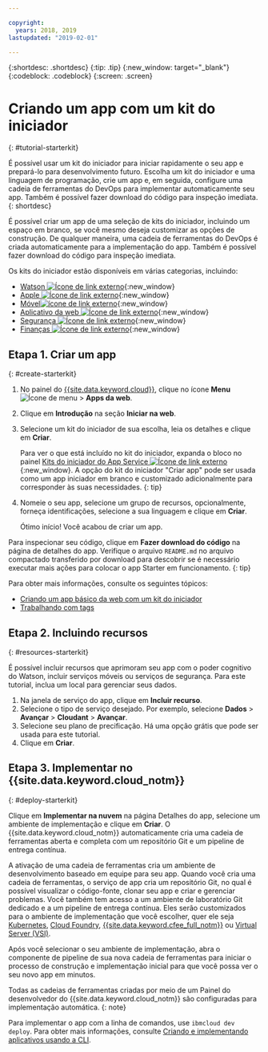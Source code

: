 ```yaml
---

copyright:
  years: 2018, 2019
lastupdated: "2019-02-01"

---
```


{:shortdesc: .shortdesc}
{:tip: .tip}
{:new_window: target="_blank"}
{:codeblock: .codeblock}
{:screen: .screen}

# Criando um app com um kit do iniciador
{: #tutorial-starterkit}

É possível usar um kit do iniciador para iniciar rapidamente o seu app e prepará-lo para desenvolvimento futuro. Escolha um kit do iniciador e uma linguagem de programação, crie um app e, em seguida, configure uma cadeia de ferramentas do DevOps para implementar automaticamente seu app. Também é possível fazer download do código para inspeção imediata.
{: shortdesc}

É possível criar um app de uma seleção de kits do iniciador, incluindo um espaço em branco, se você
mesmo deseja customizar as opções de construção. De qualquer maneira, uma cadeia de ferramentas do DevOps é criada
automaticamente para a implementação do app. Também é possível fazer download do código para inspeção imediata.

Os kits do iniciador estão disponíveis em várias categorias, incluindo:
* [Watson ![Ícone de link externo](../../icons/launch-glyph.svg "Ícone de link externo")](https://{DomainName}/developer/watson/dashboard){:new_window}
* [Apple ![Ícone de link externo](../../icons/launch-glyph.svg "Ícone de link externo")](https://{DomainName}/developer/appledevelopment/dashboard){:new_window}
* [Móvel![ícone de link externo](../../icons/launch-glyph.svg "Ícone de link externo")](https://{DomainName}/developer/mobile/dashboard){:new_window}
* [Aplicativo da web ![Ícone de link externo](../../icons/launch-glyph.svg "Ícone de link externo")](https://{DomainName}/developer/appservice/dashboard){:new_window}
* [Segurança ![Ícone de link externo](../../icons/launch-glyph.svg "Ícone de link externo")](https://{DomainName}/developer/security/dashboard){:new_window}
* [Finanças ![Ícone de link externo](../../icons/launch-glyph.svg "Ícone de link externo")](https://{DomainName}/developer/finance/dashboard){:new_window}

## Etapa 1. Criar um app
{: #create-starterkit}

1. No painel do [{{site.data.keyword.cloud}}](https://{DomainName}), clique no ícone
**Menu** ![Ícone de menu](../../icons/icon_hamburger.svg) > **Apps
da web**.

2. Clique em **Introdução** na seção **Iniciar na web**.

3. Selecione um kit do iniciador de sua escolha, leia os detalhes e clique em **Criar**.
    
    Para ver o que está incluído no kit do iniciador, expanda o bloco no painel
[Kits do iniciador do App Service
![Ícone de link externo](../../icons/launch-glyph.svg "Ícone de link externo")](https://{DomainName}/developer/appservice/starter-kits){:new_window}. A opção do kit do iniciador "Criar app" pode ser usada como um app iniciador em branco e customizado adicionalmente para corresponder às suas necessidades.
    {: tip}

4. Nomeie o seu app, selecione um grupo de recursos, opcionalmente, forneça identificações, selecione a sua linguagem e clique em **Criar**.
    
    Ótimo início! Você acabou de criar um app.

Para inspecionar seu código, clique em **Fazer download do código** na página de detalhes do app. Verifique o arquivo `README.md` no arquivo compactado transferido por download para descobrir se é necessário executar mais ações para colocar o app Starter em funcionamento.
{: tip}

Para obter mais informações, consulte os seguintes tópicos:
 * [Criando um app básico da web com um kit do iniciador](/docs/apps/tutorials/tutorial_web.html#tutorial-webapp)
 * [Trabalhando com tags](/docs/resources/tagging_resources.html#tag)

## Etapa 2. Incluindo recursos
{: #resources-starterkit}

É possível incluir recursos que aprimoram seu app com o poder cognitivo do Watson, incluir serviços móveis ou serviços de segurança. Para este tutorial, inclua um local para gerenciar seus dados.

1. Na janela de serviço do app, clique em **Incluir recurso**.
2. Selecione o tipo de serviço desejado. Por exemplo, selecione **Dados** > **Avançar** > **Cloudant** > **Avançar**.
3. Selecione seu plano de precificação. Há uma opção grátis que pode ser usada para este tutorial.
4. Clique em **Criar**.

## Etapa 3. Implementar no {{site.data.keyword.cloud_notm}}
{: #deploy-starterkit}

Clique em **Implementar na nuvem** na página Detalhes do app, selecione um ambiente de implementação e clique em **Criar**. O {{site.data.keyword.cloud_notm}} automaticamente cria uma cadeia de ferramentas aberta e completa com um repositório Git e um pipeline de entrega contínua.

A ativação de uma cadeia de ferramentas cria um ambiente de desenvolvimento baseado em equipe para seu app. Quando você cria uma cadeia de ferramentas, o serviço de app cria um repositório Git, no qual é possível visualizar o código-fonte, clonar seu app e criar e gerenciar problemas. Você também tem acesso a um ambiente de laboratório Git dedicado e a um pipeline de entrega contínua. Eles serão customizados para o ambiente de implementação que você escolher, quer ele seja [Kubernetes](/docs/containers/container_index.html#container_index), [Cloud Foundry](/docs/cloud-foundry-public/about-cf.html#about-cf), [{{site.data.keyword.cfee_full_notm}}](/docs/cloud-foundry/index.html#about) ou [Virtual Server (VSI)](/docs/vsi/vsi_index.html).

Após você selecionar o seu ambiente de implementação, abra o componente de pipeline de sua nova cadeia de ferramentas para iniciar o processo de construção e implementação inicial para que você possa ver o seu novo app em minutos.

Todas as cadeias de ferramentas criadas por meio de um Painel do desenvolvedor do {{site.data.keyword.cloud_notm}} são configuradas para implementação automática.
{: note}

Para implementar o app com a linha de comandos, use `ibmcloud dev deploy`. Para obter mais informações, consulte [Criando e implementando aplicativos usando a CLI](/docs/apps/create-deploy-cli.html#create-deploy-app-cli).
